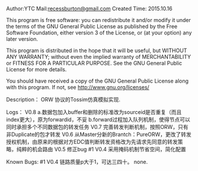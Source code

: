 Author:YTC 
Mail:recessburton@gmail.com
Created Time: 2015.10.16

This program is free software: you can redistribute it and/or modify
it under the terms of the GNU General Public License as published by
the Free Software Foundation, either version 3 of the License, or
(at your option) any later version.

This program is distributed in the hope that it will be useful,
but WITHOUT ANY WARRANTY; without even the implied warranty of
MERCHANTABILITY or FITNESS FOR A PARTICULAR PURPOSE.  See the
GNU General Public License for more details.

You should have received a copy of the GNU General Public License
along with this program.  If not, see <http://www.gnu.org/licenses/>

Description：
	ORW 协议的Tossim仿真模拟实现.
	
Logs：
	V0.8 a.数据包加入buffer和删除的标准改为sourceid是否重复（而且index更大），原为forwardid，不妥
	     b.forward过程加入队列机制，使得节点可以同时承担多个不同数据包的转发任务
	V0.7 完善转发判断机制，按照ORW，只有非Duplicate的包才转发
	V0.6 从Master分新的Brantch：PureORW，更改了转发授权机制，由原来的根据对方EDC值判断转发资格改为先请求先同意的转发策略，纯粹的机会路由
	V0.5 修正bug #1
	V0.4 采用掩码机制节省空间，简化配置 
	
Known Bugs: 
	#1 V0.4 链路质量p大于1，可达三四十。
		none.

